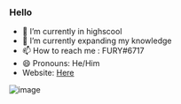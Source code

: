 ### Hello

- 🔭 I’m currently in highscool
- 🌱 I’m currently expanding my knowledge
- 📫 How to reach me : FURY#6717
- 😄 Pronouns: He/Him
- Website: [Here]([https://itsmefury.codes](https://kacktide.github.io/Personal-Website/))



![image](https://user-images.githubusercontent.com/70317531/130019662-0fd03037-a652-4ca9-9e00-a987d2cdd502.png)

